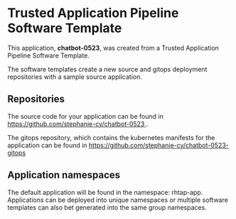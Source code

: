 # Trusted Application Pipeline Software Template

This application, **chatbot-0523**, was created from a Trusted Application Pipeline Software Template.

The software templates create a new source and gitops deployment repositories with a sample source application. 

## Repositories

The source code for your application can be found in [https://github.com/stephanie-cy/chatbot-0523 ](https://github.com/stephanie-cy/chatbot-0523 ).
 
The gitops repository, which contains the kubernetes manifests for the application can be found in 
[https://github.com/stephanie-cy/chatbot-0523-gitops ](https://github.com/stephanie-cy/chatbot-0523-gitops ) 

## Application namespaces 

The default application will be found in the namespace: rhtap-app. Applications can be deployed into unique namespaces or multiple software templates can also bet generated into the same group namespaces.  